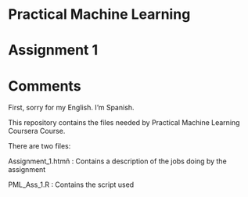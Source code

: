 

Practical Machine Learning
==========================

Assignment 1
============

Comments
========

First, sorry for my English. I’m Spanish.

This repository contains the files needed by Practical Machine Learning Coursera Course.

There are two files:

Assignment_1.htmñ : Contains a description of the jobs doing by the assignment

PML_Ass_1.R       : Contains the script used

